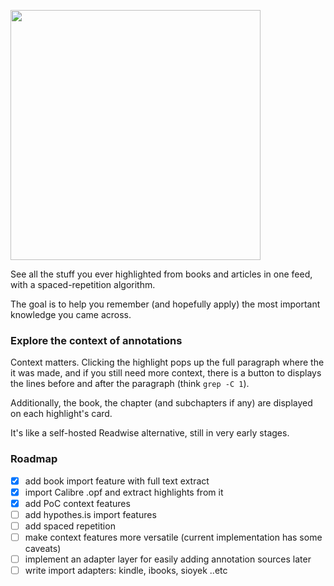 <img src="https://mem.cool/assets/remember1-4cc77497bf45b1d358f1c0d8fc3a5b1de567e4eefa2b4bd7bc3e0f8985acf8b5.png" width="400px"></img>

See all the stuff you ever highlighted from books and articles in one feed, with a spaced-repetition algorithm.

The goal is to help you remember (and hopefully apply) the most important knowledge you came across.

### Explore the context of annotations

Context matters. Clicking the highlight pops up the full paragraph where the it was made, and if you still need more context, there is a button to displays the lines before and after the paragraph (think `grep -C 1`).

Additionally, the book, the chapter (and subchapters if any) are displayed on each highlight's card.

It's like a self-hosted Readwise alternative, still in very early stages.

### Roadmap
- [X] add book import feature with full text extract
- [X] import Calibre .opf and extract highlights from it
- [X] add PoC context features
- [ ] add hypothes.is import features
- [ ] add spaced repetition
- [ ] make context features more versatile (current implementation has some caveats)
- [ ] implement an adapter layer for easily adding annotation sources later
- [ ] write import adapters: kindle, ibooks, sioyek ..etc
